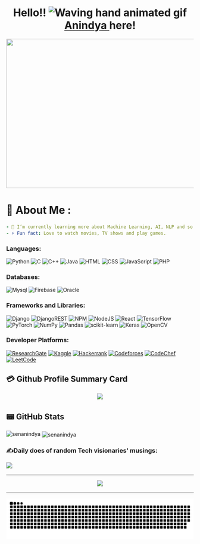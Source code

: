 <h1 align="center"> Hello!! <img src="https://raw.githubusercontent.com/nixin72/nixin72/master/wave.gif" 
         alt="Waving hand animated gif"
         height="45"
         width="45" /><a href=https://anindya_sen.bio.link/> Anindya </a>here! </h1>
        
<p align="center">
  <a href="https://dwe.st/rr">
    <img src="https://user-images.githubusercontent.com/60683850/215810678-4898ab46-0129-4a43-9ee8-8449ae428ad4.gif" width="600" height="400">
  </a>
</p>


        
# 💫 About Me :
```yaml 
- 🌱 I’m currently learning more about Machine Learning, AI, NLP and so on.
- ⚡ Fun fact: Love to watch movies, TV shows and play games.
```         


### Languages:
![Python](https://img.shields.io/badge/python-3670A0?style=for-the-badge&logo=python&logoColor=ffdd54)
![C](https://img.shields.io/badge/C-00599C?style=for-the-badge&logo=c&logoColor=white)
![C++](https://img.shields.io/badge/C%2B%2B-00599C?style=for-the-badge&logo=c%2B%2B&logoColor=white)
![Java](https://img.shields.io/badge/java-%23ED8B00.svg?style=for-the-badge&logo=java&logoColor=white)
![HTML](https://img.shields.io/badge/HTML5-E34F26?style=for-the-badge&logo=html5&logoColor=white)
![CSS](https://img.shields.io/badge/CSS-239120?&style=for-the-badge&logo=css3&logoColor=white)
![JavaScript](https://img.shields.io/badge/javascript-%23323330.svg?style=for-the-badge&logo=javascript&logoColor=%23F7DF1E)
![PHP](https://img.shields.io/badge/-PHP-777BB4?logo=php&logoColor=black&style=for-the-badge)

### Databases:
![Mysql](https://img.shields.io/badge/MySQL-00000F?style=for-the-badge&logo=mysql&logoColor=white)
![Firebase](https://img.shields.io/badge/firebase-%23039BE5.svg?style=for-the-badge&logo=firebase)
![Oracle](https://img.shields.io/badge/Oracle-F80000?style=for-the-badge&logo=oracle&logoColor=white)

### Frameworks and Libraries:
![Django](https://img.shields.io/badge/django-%23092E20.svg?style=for-the-badge&logo=django&logoColor=white) 
![DjangoREST](https://img.shields.io/badge/DJANGO-REST-ff1709?style=for-the-badge&logo=django&logoColor=white&color=ff1709&labelColor=gray) 
![NPM](https://img.shields.io/badge/NPM-%23000000.svg?style=for-the-badge&logo=npm&logoColor=white) 
![NodeJS](https://img.shields.io/badge/node.js-6DA55F?style=for-the-badge&logo=node.js&logoColor=white) 
![React](https://img.shields.io/badge/react-%2320232a.svg?style=for-the-badge&logo=react&logoColor=%2361DAFB)
![TensorFlow](https://img.shields.io/badge/TensorFlow-%23FF6F00.svg?style=for-the-badge&logo=TensorFlow&logoColor=white)
![PyTorch](https://img.shields.io/badge/PyTorch-%23EE4C2C.svg?style=for-the-badge&logo=PyTorch&logoColor=white)
![NumPy](https://img.shields.io/badge/numpy-%23013243.svg?style=for-the-badge&logo=numpy&logoColor=white)
![Pandas](https://img.shields.io/badge/pandas-%23150458.svg?style=for-the-badge&logo=pandas&logoColor=white)
![scikit-learn](https://img.shields.io/badge/scikit--learn-%23F7931E.svg?style=for-the-badge&logo=scikit-learn&logoColor=white)
![Keras](https://img.shields.io/badge/Keras-%23D00000.svg?style=for-the-badge&logo=Keras&logoColor=white)
![OpenCV](https://img.shields.io/badge/-OpenCV-5C3EE8?logo=opencv&logoColor=white&style=for-the-badge)


### Developer Platforms:
[![ResearchGate](https://img.shields.io/badge/ResearchGate-00CCBB?style=for-the-badge&logo=ResearchGate&logoColor=white)](https://www.researchgate.net/profile/Anindya-Sen-10)
[![Kaggle](https://img.shields.io/badge/Kaggle-20BEFF?style=for-the-badge&logo=Kaggle&logoColor=white)](https://www.kaggle.com/anindyasen)
[![Hackerrank](https://img.shields.io/badge/-Hackerrank-2EC866?style=for-the-badge&logo=HackerRank&logoColor=white)](https://www.hackerrank.com/senanindya21)
[![Codeforces](https://img.shields.io/badge/Codeforces-445f9d?style=for-the-badge&logo=Codeforces&logoColor=white)](https://codeforces.com/profile/sen21)
[![CodeChef](https://img.shields.io/badge/CodeChef-%23964B00.svg?style=for-the-badge&logo=CodeChef&logoColor=white)](https://www.codechef.com/users/senanindya)
[![LeetCode](https://img.shields.io/badge/LeetCode-000000?style=for-the-badge&logo=LeetCode&logoColor=#d16c06)](https://leetcode.com/senanindya/)


## 💳 Github Profile Summary Card
<p align="center">
  <img src="https://github-profile-summary-cards.vercel.app/api/cards/profile-details?username=senanindya&theme=github_dark"/>
</p>

## 📟 GitHub Stats
<p><img align="left" src="https://github-readme-stats.vercel.app/api/top-langs?username=senanindya&show_icons=true&locale=en&layout=compact&theme=github_dark" alt="senanindya" /></p>
<p>&nbsp;<img align="center" src="https://github-readme-stats.vercel.app/api?username=senanindya&show_icons=true&theme=github_dark" alt="senanindya" /></p>

### ✍️Daily does of random Tech visionaries' musings:
![](https://quotes-github-readme.vercel.app/api?type=horizontal&theme=monokai)

         
---
<p align="center">
  <a href="https://visitcount.itsvg.in"><a href=https://anindya_sen.bio.link/>
    <img src="https://visitcount.itsvg.in/api?id=senanindya&label=Profile%20Views&color=6&icon=5&pretty=false">
  </a>
</p>

---

![Snake animation](https://github.com/senanindya/senanindya/blob/output/github-contribution-grid-snake.svg)
